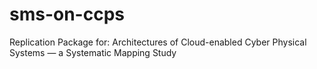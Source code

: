 # sms-on-ccps
Replication Package for: Architectures of Cloud-enabled Cyber Physical Systems — a Systematic Mapping Study
